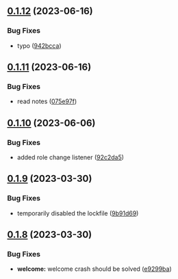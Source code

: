 ## [0.1.12](https://github.com/Torwent/wasp-discord/compare/v0.1.11...v0.1.12) (2023-06-16)


### Bug Fixes

* typo ([942bcca](https://github.com/Torwent/wasp-discord/commit/942bccac17b2e2f790dd11de1605b4063364d947))



## [0.1.11](https://github.com/Torwent/wasp-discord/compare/v0.1.10...v0.1.11) (2023-06-16)


### Bug Fixes

* read notes ([075e97f](https://github.com/Torwent/wasp-discord/commit/075e97feca9f54bb0b144a63ecf29d81418cba01))



## [0.1.10](https://github.com/Torwent/wasp-discord/compare/v0.1.9...v0.1.10) (2023-06-06)


### Bug Fixes

* added role change listener ([92c2da5](https://github.com/Torwent/wasp-discord/commit/92c2da5638bb4e62104cd684fa9472c765bb71f1))



## [0.1.9](https://github.com/Torwent/wasp-discord/compare/v0.1.8...v0.1.9) (2023-03-30)


### Bug Fixes

* temporarily disabled the lockfile ([9b91d69](https://github.com/Torwent/wasp-discord/commit/9b91d6991ce03ea26e41bacd96281bf1a189db17))



## [0.1.8](https://github.com/Torwent/wasp-discord/compare/v0.1.7...v0.1.8) (2023-03-30)


### Bug Fixes

* **welcome:** welcome crash should be solved ([e9299ba](https://github.com/Torwent/wasp-discord/commit/e9299baa8d67d3a77ded130f7b9acd495ad3f0d8))



